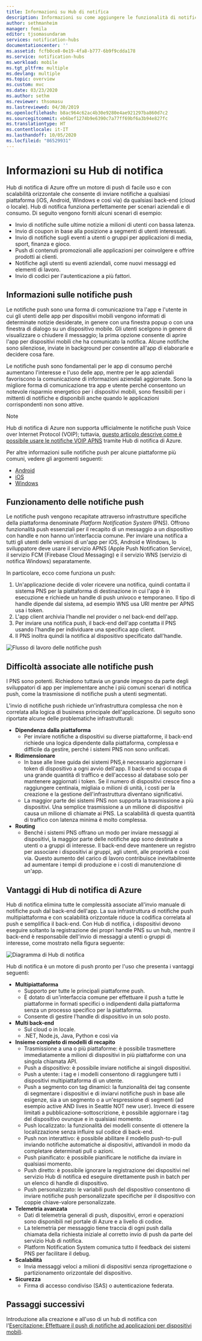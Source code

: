 ```yaml
---
title: Informazioni su Hub di notifica
description: Informazioni su come aggiungere le funzionalità di notifica push con Hub di notifica di Azure.
author: sethmanheim
manager: femila
editor: tjsomasundaram
services: notification-hubs
documentationcenter: ''
ms.assetid: fcfb0ce8-0e19-4fa8-b777-6b9f9cdda178
ms.service: notification-hubs
ms.workload: mobile
ms.tgt_pltfrm: multiple
ms.devlang: multiple
ms.topic: overview
ms.custom: mvc
ms.date: 03/23/2020
ms.author: sethm
ms.reviewer: thsomasu
ms.lastreviewed: 04/30/2019
ms.openlocfilehash: b8ac964c62ac4b30e9280e4ae921297ba860d7c2
ms.sourcegitcommit: eb6bef1274b9e6390c7a77ff69bf6a3b94e827fc
ms.translationtype: HT
ms.contentlocale: it-IT
ms.lasthandoff: 10/05/2020
ms.locfileid: "86529931"
---
```

# <a name="what-is-azure-notification-hubs"></a>Informazioni su Hub di notifica

Hub di notifica di Azure offre un motore di push di facile uso e con scalabilità orizzontale che consente di inviare notifiche a qualsiasi piattaforma (iOS, Android, Windows e così via) da qualsiasi back-end (cloud o locale). Hub di notifica funziona perfettamente per scenari aziendali e di consumo. Di seguito vengono forniti alcuni scenari di esempio:

- Invio di notifiche sulle ultime notizie a milioni di utenti con bassa latenza.
- Invio di coupon in base alla posizione a segmenti di utenti interessati.
- Invio di notifiche sugli eventi a utenti o gruppi per applicazioni di media, sport, finanza e gioco.
- Push di contenuti promozionali alle applicazioni per coinvolgere e offrire prodotti ai clienti.
- Notifiche agli utenti su eventi aziendali, come nuovi messaggi ed elementi di lavoro.
- Invio di codici per l'autenticazione a più fattori.

## <a name="what-are-push-notifications"></a>Informazioni sulle notifiche push

Le notifiche push sono una forma di comunicazione tra l'app e l'utente in cui gli utenti delle app per dispositivi mobili vengono informati di determinate notizie desiderate, in genere con una finestra popup o con una finestra di dialogo su un dispositivo mobile. Gli utenti scelgono in genere di visualizzare o chiudere il messaggio; la prima opzione consente di aprire l'app per dispositivi mobili che ha comunicato la notifica. Alcune notifiche sono silenziose, inviate in background per consentire all'app di elaborarle e decidere cosa fare.

Le notifiche push sono fondamentali per le app di consumo perché aumentano l'interesse e l'uso delle app, mentre per le app aziendali favoriscono la comunicazione di informazioni aziendali aggiornate. Sono la migliore forma di comunicazione tra app e utente perché consentono un notevole risparmio energetico per i dispositivi mobili, sono flessibili per i mittenti di notifiche e disponibili anche quando le applicazioni corrispondenti non sono attive.

> [!NOTE]
> Hub di notifica di Azure non supporta ufficialmente le notifiche push Voice over Internet Protocol (VOIP); tuttavia, [questo articolo descrive come è possibile usare le notifiche VOIP APNS](voip-apns.md) tramite Hub di notifica di Azure.

Per altre informazioni sulle notifiche push per alcune piattaforme più comuni, vedere gli argomenti seguenti:

- [Android](https://developer.android.com/guide/topics/ui/notifiers/notifications.html)
- [iOS](https://developer.apple.com/notifications/)
- [Windows](/previous-versions/windows/apps/hh779725(v=win.10))

## <a name="how-do-push-notifications-work"></a>Funzionamento delle notifiche push

Le notifiche push vengono recapitate attraverso infrastrutture specifiche della piattaforma denominate *Platform Notification System* (PNS). Offrono funzionalità push essenziali per il recapito di un messaggio a un dispositivo con handle e non hanno un'interfaccia comune. Per inviare una notifica a tutti gli utenti delle versioni di un'app per iOS, Android e Windows, lo sviluppatore deve usare il servizio APNS (Apple Push Notification Service), il servizio FCM (Firebase Cloud Messaging) e il servizio WNS (servizio di notifica Windows) separatamente.

In particolare, ecco come funziona un push:

1. Un'applicazione decide di voler ricevere una notifica, quindi contatta il sistema PNS per la piattaforma di destinazione in cui l'app è in esecuzione e richiede un handle di push univoco e temporaneo. Il tipo di handle dipende dal sistema, ad esempio WNS usa URI mentre per APNS usa i token.
2. L'app client archivia l'handle nel provider o nel back-end dell'app.
3. Per inviare una notifica push, il back-end dell'app contatta il PNS usando l'handle per individuare una specifica app client.
4. Il PNS inoltra quindi la notifica al dispositivo specificato dall'handle.

![Flusso di lavoro delle notifiche push](./media/notification-hubs-overview/registration-diagram.png)

## <a name="the-challenges-of-push-notifications"></a>Difficoltà associate alle notifiche push

I PNS sono potenti. Richiedono tuttavia un grande impegno da parte degli sviluppatori di app per implementare anche i più comuni scenari di notifica push, come la trasmissione di notifiche push a utenti segmentati.

L'invio di notifiche push richiede un'infrastruttura complessa che non è correlata alla logica di business principale dell'applicazione. Di seguito sono riportate alcune delle problematiche infrastrutturali:

- **Dipendenza dalla piattaforma**
  - Per inviare notifiche a dispositivi su diverse piattaforme, il back-end richiede una logica dipendente dalla piattaforma, complessa e difficile da gestire, perché i sistemi PNS non sono unificati.
- **Ridimensionare**
  - In base alle linee guida dei sistemi PNS,è necessario aggiornare i token di dispositivo a ogni avvio dell'app. Il back-end si occupa di una grande quantità di traffico e dell'accesso al database solo per mantenere aggiornati i token. Se il numero di dispositivi cresce fino a raggiungere centinaia, migliaia o milioni di unità, i costi per la creazione e la gestione dell'infrastruttura diventano significativi.
  - La maggior parte dei sistemi PNS non supporta la trasmissione a più dispositivi. Una semplice trasmissione a un milione di dispositivi causa un milione di chiamate ai PNS. La scalabilità di questa quantità di traffico con latenza minima è molto complessa.
- **Routing**
  - Benché i sistemi PNS offrano un modo per inviare messaggi ai dispositivi, la maggior parte delle notifiche app sono destinate a utenti o a gruppi di interesse. Il back-end deve mantenere un registro per associare i dispositivi ai gruppi, agli utenti, alle proprietà e così via. Questo aumento del carico di lavoro contribuisce inevitabilmente ad aumentare i tempi di produzione e i costi di manutenzione di un'app.

## <a name="why-use-azure-notification-hubs"></a>Vantaggi di Hub di notifica di Azure

Hub di notifica elimina tutte le complessità associate all'invio manuale di notifiche push dal back-end dell'app. La sua infrastruttura di notifiche push multipiattaforma e con scalabilità orizzontale riduce la codifica correlata al push e semplifica il back-end. Con Hub di notifica, i dispositivi devono eseguire soltanto la registrazione dei propri handle PNS su un hub, mentre il back-end è responsabile dell'invio di messaggi a utenti o gruppi di interesse, come mostrato nella figura seguente:

![Diagramma di Hub di notifica](./media/notification-hubs-overview/notification-hub-diagram.png)

Hub di notifica è un motore di push pronto per l'uso che presenta i vantaggi seguenti:

- **Multipiattaforma**
  - Supporto per tutte le principali piattaforme push.
  - È dotato di un'interfaccia comune per effettuare il push a tutte le piattaforme in formati specifici o indipendenti dalla piattaforma senza un processo specifico per la piattaforma.
  - Consente di gestire l'handle di dispositivo in un solo posto.
- **Multi back-end**
  - Sul cloud o in locale.
  - .NET, Node.js, Java, Python e così via
- **Insieme completo di modelli di recapito**
  - Trasmissione a una o più piattaforme: è possibile trasmettere immediatamente a milioni di dispositivi in più piattaforme con una singola chiamata API.
  - Push a dispositivo: è possibile inviare notifiche ai singoli dispositivi.
  - Push a utente: i tag e i modelli consentono di raggiungere tutti i dispositivi multipiattaforma di un utente.
  - Push a segmento con tag dinamici: la funzionalità dei tag consente di segmentare i dispositivi e di inviarvi notifiche push in base alle esigenze, sia a un segmento o a un'espressione di segmenti (ad esempio active AND lives in Seattle NOT new user). Invece di essere limitati a pubblicazione-sottoscrizione, è possibile aggiornare i tag del dispositivo ovunque e in qualsiasi momento.
  - Push localizzato: la funzionalità dei modelli consente di ottenere la localizzazione senza influire sul codice di back-end.
  - Push non interattivo: è possibile abilitare il modello push-to-pull inviando notifiche automatiche ai dispositivi, attivandoli in modo da completare determinati pull o azioni.
  - Push pianificato: è possibile pianificare le notifiche da inviare in qualsiasi momento.
  - Push diretto: è possibile ignorare la registrazione dei dispositivi nel servizio Hub di notifica ed eseguire direttamente push in batch per un elenco di handle di dispositivo.
  - Push personalizzato: le variabili push del dispositivo consentono di inviare notifiche push personalizzate specifiche per il dispositivo con coppie chiave-valore personalizzate.
- **Telemetria avanzata**
  - Dati di telemetria generali di push, dispositivi, errori e operazioni sono disponibili nel portale di Azure e a livello di codice.
  - La telemetria per messaggio tiene traccia di ogni push dalla chiamata della richiesta iniziale al corretto invio di push da parte del servizio Hub di notifica.
  - Platform Notification System comunica tutto il feedback dei sistemi PNS per facilitare il debug.
- **Scalabilità**
  - Invia messaggi veloci a milioni di dispositivi senza riprogettazione o partizionamento orizzontale del dispositivo.
- **Sicurezza**
  - Firma di accesso condiviso (SAS) o autenticazione federata.

## <a name="next-steps"></a>Passaggi successivi

Introduzione alla creazione e all'uso di un hub di notifica con l'[Esercitazione: Effettuare il push di notifiche ad applicazioni per dispositivi mobili](notification-hubs-android-push-notification-google-fcm-get-started.md).

[0]: ./media/notification-hubs-overview/registration-diagram.png
[1]: ./media/notification-hubs-overview/notification-hub-diagram.png

[How customers are using Notification Hubs]: https://azure.microsoft.com/services/notification-hubs
[Notification Hubs tutorials and guides]: https://azure.microsoft.com/documentation/services/notification-hubs
[iOS]: ./notification-hubs-push-notification-fixer.md
[Android]: ./notification-hubs-android-push-notification-google-gcm-get-started.md
[Windows Universal]: ./notification-hubs-windows-store-dotnet-get-started-wns-push-notification.md
[Windows Phone]: ./notification-hubs-windows-mobile-push-notifications-mpns.md
[Kindle]: ./notification-hubs-android-push-notification-google-fcm-get-started.md
[Xamarin.iOS]: ./xamarin-notification-hubs-ios-push-notification-apns-get-started.md
[Xamarin.Android]: ./xamarin-notification-hubs-push-notifications-android-gcm.md
[Microsoft.WindowsAzure.Messaging.NotificationHub]: /previous-versions/azure/reference/dn339221(v=azure.100)
[Microsoft.ServiceBus.Notifications]: /previous-versions/azure/
[App Service Mobile Apps]: /previous-versions/azure/app-service-mobile/app-service-mobile-value-prop
[templates]: notification-hubs-templates-cross-platform-push-messages.md
[Azure portal]: https://portal.azure.com
[tags]: (https://msdn.microsoft.com/library/azure/dn530749.aspx)
